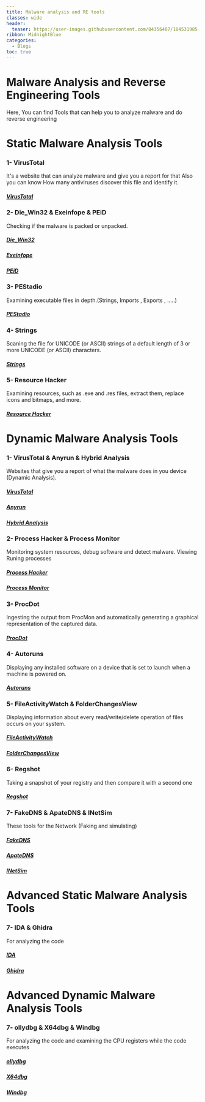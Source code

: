 ```yaml
---
title: Malware analysis and RE tools
classes: wide
header:
  teaser: https://user-images.githubusercontent.com/84356407/184531985-13aa1764-334f-431e-890f-7802d9b17a31.jpg
ribbon: MidnightBlue
categories:
  - Blogs
toc: true
---
```


# Malware Analysis and Reverse Engineering Tools

Here, You can find Tools that can help you to analyze malware and do reverse engineering 
# Static Malware Analysis Tools
### 1- VirusTotal 
It's a website that can analyze malware and give you a report for that Also you can know How many antiviruses discover this file and identify it.
##### [VirusTotal](https://www.virustotal.com/gui/home/upload)

### 2- Die_Win32  &  Exeinfope  &  PEiD
Checking if the malware is packed or unpacked.
##### [Die_Win32](https://github.com/horsicq/DIE-engine/releases)
##### [Exeinfope](https://exeinfo-pe.ar.uptodown.com/windows)
##### [PEiD](https://softfamous.com/peid/)

### 3- PEStadio
Examining executable files in depth.(Strings, Imports , Exports , .....)
##### [PEStadio](https://pestudio.en.lo4d.com/windows)

### 4- Strings
 Scaning the file for UNICODE (or ASCII) strings of a default length of 3 or more UNICODE (or ASCII) characters.
##### [Strings](https://docs.microsoft.com/en-us/sysinternals/downloads/strings)

### 5- Resource Hacker
Examining resources, such as .exe and .res files, extract them, replace icons and bitmaps, and more.
##### [Resource Hacker](http://www.angusj.com/resourcehacker/#download)

# Dynamic Malware Analysis Tools
### 1- VirusTotal & Anyrun & Hybrid Analysis
Websites that give you a report of what the malware does in you device (Dynamic Analysis).
##### [VirusTotal](https://www.virustotal.com/gui/home/upload)
##### [Anyrun](https://app.any.run/)
##### [Hybrid Analysis](https://www.hybrid-analysis.com/)

### 2- Process Hacker & Process Monitor
 Monitoring system resources, debug software and detect malware. Viewing Runing processes
##### [Process Hacker](https://processhacker.sourceforge.io/)
##### [Process Monitor](https://docs.microsoft.com/en-us/sysinternals/downloads/procmon)

### 3- ProcDot
Ingesting the output from ProcMon and automatically generating a graphical representation of the captured data.
##### [ProcDot](https://www.procdot.com/downloadprocdotbinaries.htm)

### 4- Autoruns
Displaying any installed software on a device that is set to launch when a machine is powered on.
##### [Autoruns](https://docs.microsoft.com/en-us/sysinternals/downloads/autoruns)

### 5- FileActivityWatch & FolderChangesView  
Displaying information about every read/write/delete operation of files occurs on your system.
##### [FileActivityWatch](https://www.nirsoft.net/utils/fileactivitywatch.zip)
##### [FolderChangesView](https://www.nirsoft.net/utils/folderchangesview.zip)

### 6- Regshot
Taking a snapshot of your registry and then compare it with a second one
##### [Regshot](https://sourceforge.net/projects/regshot/)

### 7- FakeDNS & ApateDNS & INetSim 
These tools for the Network (Faking and simulating)
##### [FakeDNS](https://github.com/0xbahaa/fakedns/releases)
##### [ApateDNS](https://fireeye.market/apps/211380)
##### [INetSim](https://www.inetsim.org/downloads.html)

# Advanced Static Malware Analysis Tools
### 7- IDA & Ghidra 
For analyzing the code 
##### [IDA](https://hex-rays.com/ida-free/)
##### [Ghidra](https://github.com/NationalSecurityAgency/ghidra/releases)

# Advanced Dynamic Malware Analysis Tools

### 7- ollydbg & X64dbg & Windbg
For analyzing the code and examining the CPU registers while the code executes
##### [ollydbg](https://www.ollydbg.de/version2.html)
##### [X64dbg](https://github.com/x64dbg/x64dbg/releases)
##### [Windbg](https://docs.microsoft.com/en-us/windows-hardware/drivers/debugger/debugger-download-tools)



 
